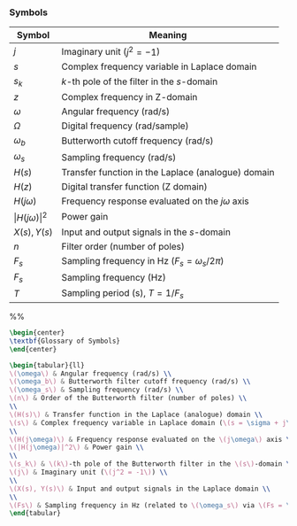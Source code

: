 

### Symbols

| Symbol                       | Meaning                                                |
| ---------------------------- | ------------------------------------------------------ |
| $j$                          | Imaginary unit ($j^2 = -1$)                            |
| $s$                          | Complex frequency variable in Laplace domain           |
| $s_k$                        | $k$-th pole of the filter in the $s$-domain            |
| $z$                          | Complex frequency in Z-domain                          |
| $\omega$                     | Angular frequency (rad/s)                              |
| $\Omega$                     | Digital frequency (rad/sample)                         |
| $\omega_b$                   | Butterworth cutoff frequency (rad/s)                   |
| $\omega_s$                   | Sampling frequency (rad/s)                             |
| $H(s)$                       | Transfer function in the Laplace (analogue) domain       |
| $H(z)$                       | Digital transfer function (Z domain)                   |
| $H(j\omega)$                 | Frequency response evaluated on the $j\omega$ axis     |
| $\lvert{H(j\omega)}\rvert^2$ | Power gain                                             |
| $X(s), Y(s)$                 | Input and output signals in the $s$-domain             |
| $n$                          | Filter order (number of poles)                         |
| $F_{s}$                      | Sampling frequency in Hz ($F_{s} = \omega_{s} / 2\pi$) |
| $F_{s}$​                     | Sampling frequency (Hz)                                |
| $T$                          | Sampling period (s), $T=1/F_{s}$​                      |

%%
```latex
\begin{center}
\textbf{Glossary of Symbols}
\end{center}

\begin{tabular}{ll}
\(\omega\) & Angular frequency (rad/s) \\
\(\omega_b\) & Butterworth filter cutoff frequency (rad/s) \\
\(\omega_s\) & Sampling frequency (rad/s) \\
\(n\) & Order of the Butterworth filter (number of poles) \\
\\
\(H(s)\) & Transfer function in the Laplace (analogue) domain \\
\(s\) & Complex frequency variable in Laplace domain (\(s = \sigma + j\omega\)) \\
\\
\(H(j\omega)\) & Frequency response evaluated on the \(j\omega\) axis \\
\(|H(j\omega)|^2\) & Power gain \\
\\
\(s_k\) & \(k\)-th pole of the Butterworth filter in the \(s\)-domain \\
\(j\) & Imaginary unit (\(j^2 = -1\)) \\
\\
\(X(s), Y(s)\) & Input and output signals in the Laplace domain \\
\\
\(Fs\) & Sampling frequency in Hz (related to \(\omega_s\) via \(Fs = \omega_s / 2\pi\)) \\
\end{tabular}
```

